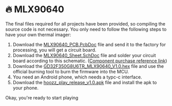 # :fire: MLX90640

The final files required for all projects have been provided, so compiling the source code is not necessary. You only need to follow the following steps to have your own thermal imager:

1. Download the [MLX90640_PCB.PcbDoc](https://github.com/huxiangjs/hoozz_play_mlx90640/blob/master/PCB/MLX90640_PCB.PcbDoc) file and send it to the factory for processing, you will get a circuit board.
2. Download the [MLX90640_Sheet.SchDoc](https://github.com/huxiangjs/hoozz_play_mlx90640/blob/master/PCB/MLX90640_Sheet.SchDoc) file and solder your circuit board according to this schematic. ([Component purchase reference link](../Reference/mlx90640.md))
3. Download the [GD32F350G8U6TR_MLX90640_V1.0.hex](https://github.com/huxiangjs/hoozz_play_mlx90640/releases/download/v1.0/GD32F350G8U6TR_MLX90640_V1.0.hex) file and use the official burning tool to burn the firmware into the MCU.
4. You need an Android phone, which needs a typc-c interface.
5. Download the [hoozz_play_release_v1.0.apk](https://github.com/huxiangjs/hoozz_play_android/releases/download/v1.0/hoozz_play_release_v1.0.apk) file and install the apk to your phone.

Okay, you're ready to start playing

